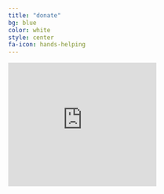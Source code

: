 ```yaml
---
title: "donate"
bg: blue
color: white
style: center
fa-icon: hands-helping
---
```


<iframe src="https://www.extra-life.org/index.cfm?fuseaction=widgets.300x250thermo&participantID=402370" width="302" height="252" frameborder="0" scrolling="no"><a href="https://www.extra-life.org/index.cfm?fuseaction=donorDrive.participant&participantID=402370">Make a Donation!</a></iframe>
